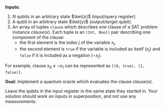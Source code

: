 **Inputs:**

1. $N$ qubits in an arbitrary state $\ket{x}$ (input/query register).
2. A qubit in an arbitrary state $\ket{y}$ (output/target qubit).
3. An array of tuples `clause` which describes one clause of a SAT problem instance $clause(x)$.
   Each tuple is an `(Int, Bool)` pair describing one component of the clause:
   - the first element is the index $j$ of the variable $x_j$, 
   - the second element is `true` if the variable is included as itself ($x_j$) and `false` if it is included as a negation ($\neg x_j$).

For example, clause $x_0 \vee \neg x_1$ can be represented as `[(0, true), (1, false)]`.

**Goal:**
Implement a quantum oracle which evaluates the clause $clause(x)$.
    
Leave the qubits in the input register in the same state they started in.
Your solution should work on inputs in superposition, and not use any measurements.